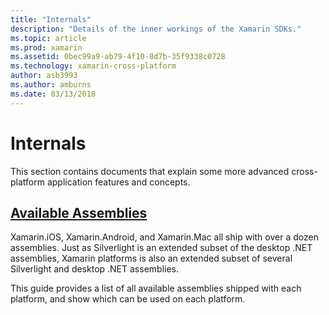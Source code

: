 ```yaml
---
title: "Internals"
description: "Details of the inner workings of the Xamarin SDKs."
ms.topic: article
ms.prod: xamarin
ms.assetid: 0bec99a9-ab79-4f10-8d7b-35f9338c0728
ms.technology: xamarin-cross-platform
author: asb3993
ms.author: amburns
ms.date: 03/13/2018
---
```


# Internals

This section contains documents that explain some more advanced cross-platform application features and concepts.


## [Available Assemblies](~/cross-platform/internals/available-assemblies.md)

Xamarin.iOS, Xamarin.Android, and Xamarin.Mac all ship with over a dozen assemblies. Just as Silverlight is an extended subset of the desktop .NET assemblies, Xamarin platforms is also an extended subset of several Silverlight and desktop .NET assemblies.

This guide provides a list of all available assemblies shipped with each platform, and show which can be used on each platform.




